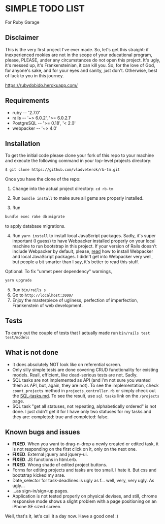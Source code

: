 # SIMPLE TODO LIST

For Ruby Garage

## Disclaimer
This is the very first project I've ever made. So, let's get this straight: if inexperienced rookies are not in the scope of your educational program, please, PLEASE, under any circumstances do not open this project. It's ugly, it's messed up, it's Frankensteinian, it can kill you. So, for the love of God, for anyone's sake, and for your eyes and sanity, just don't. Otherwise, best of luck to you in this journey.

https://rubydobido.herokuapp.com/

## Requirements

- ruby -- '2.7.0'
- rails -- '~> 6.0.2', '>= 6.0.2.1'
- PostgreSQL -- '>= 0.18', '< 2.0'
- webpacker -- '~> 4.0'

## Installation

To get the initial code please clone your fork of this repo to your machine and execute the following command in your top-level projects directory:

```bash
$ git clone https://github.com/vladveterok/rb-tm.git
```

Once you have the clone of the repo:

1. Change into the actual project directory: ```cd rb-tm ```

2. Run ```bundle install``` to make sure all gems are properly installed.
3. Run

```bash
bundle exec rake db:migrate
```
to apply database migrations.

4. Run ```yarn install``` to install local JavaScript packages. Sadly, it's super important (I guess) to have Webpacker installed properly on your local machine to run bootstrap in this project. If your version of Rails doesn't include Webpacker by default, please, [read](https://github.com/rails/webpacker) how to install Webpacker and local JavaScript packages. I didn't get into Webpacker very well, but people a bit smarter than I say, it's better to read this stuff.

Optional: To fix "unmet peer dependency" warnings,
```bash
yarn upgrade
```


5. Run ```bin/rails s```
6. Go to ```http://localhost:3000/```
7. Enjoy the masterpiece of ugliness, perfection of imperfection, Frankenstein of web development.   

## Tests
To carry out the couple of tests that I actually made run ```bin/rails test test/models```

## What is not done
- It does absolutely NOT look like on referential screen.
- Only silly simple tests are done covering CRUD functionality for existing models. Reall, efficient, like dead-serious tests are not. Sadly. 
- SQL tasks are not implemented as API (and I'm not sure you wanted them as API, but, again, they are not). To see the implementation, check ```count_projects``` method in ```projects_controller.rb``` or simply check out the [SQL-tasks.md](https://github.com/vladveterok/rb-tm/blob/master/SQL-tasks.md). To see the result, use ```sql tasks``` link on the ```/projects``` page.
- SQL task "get all statuses, not repeating, alphabetically ordered" is not done. I just didn't get it for I have only two statuses for my tasks and they are: completed: true and completed: false.

## Known bugs and issues
- **FIXED**. When you want to drag-n-drop a newly created or edited task, it is not responding on the first click on it, only on the next one.
- **FIXED**. External jquery and jquery-ui.
- **FIXED**. JS functions in html.erb.
- **FIXED**. Wrong shade of edited project buttons.
- Forms for editing projects and tasks are too small. I hate it. But css and bootstrap kicked my arse.
- Date_selector for task-deadlines is ugly as f... well, very, very ugly. As ugly...
- ...as sign-in/sign-up pages.
- Application is not tested properly on physical devises, and still, chrome responsive mode shows a slight problem with a page positioning on an iPhone SE sized screen.

Well, that's it, let's call it a day now.
Have a good one! :)
